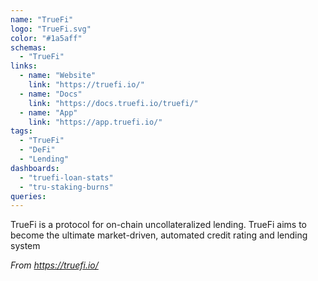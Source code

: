 ```yaml
---
name: "TrueFi"
logo: "TrueFi.svg"
color: "#1a5aff"
schemas:
  - "TrueFi"
links:
  - name: "Website"
    link: "https://truefi.io/"
  - name: "Docs"
    link: "https://docs.truefi.io/truefi/"
  - name: "App"
    link: "https://app.truefi.io/"
tags:
  - "TrueFi"
  - "DeFi"
  - "Lending"
dashboards:
  - "truefi-loan-stats"
  - "tru-staking-burns"
queries:
---
```


TrueFi is a protocol for on-chain uncollateralized lending. TrueFi aims to become the ultimate market-driven, automated credit rating and lending system

*From https://truefi.io/*
